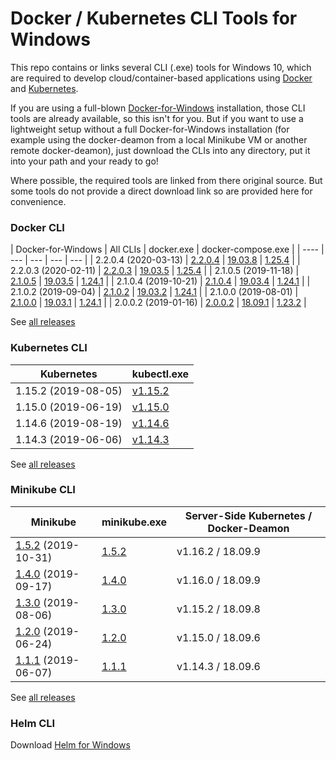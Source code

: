 # Docker / Kubernetes CLI Tools for Windows
This repo contains or links several CLI (.exe) tools for Windows 10, which are required to develop cloud/container-based applications using [Docker](https://www.docker.com/) and [Kubernetes](https://kubernetes.io/).

If you are using a full-blown [Docker-for-Windows](https://hub.docker.com/editions/community/docker-ce-desktop-windows) installation, those CLI tools are already available, so this isn't for you. But if you want to use a lightweight setup without a full Docker-for-Windows installation (for example using the docker-deamon from a local Minikube VM or another remote docker-deamon), just download the CLIs into any directory, put it into your path and your ready to go!

Where possible, the required tools are linked from there original source. But some tools do not provide a direct download link so are provided here for convenience.

### Docker CLI

| Docker-for-Windows | All CLIs | docker.exe | docker-compose.exe |
| ---- | --- | --- | --- | --- |
| 2.2.0.4 (2020-03-13) | [2.2.0.4](https://github.com/purej/docker-windows-cli/raw/master/docker-for-windows-2.2.0.4/docker-cli-2.2.0.4.zip) | [19.03.8](https://github.com/purej/docker-windows-cli/raw/master/docker-for-windows-2.2.0.4/docker.exe) | [1.25.4](https://github.com/docker/compose/releases/tag/1.25.4) |
| 2.2.0.3 (2020-02-11) | [2.2.0.3](https://github.com/purej/docker-windows-cli/raw/master/docker-for-windows-2.2.0.3/docker-cli-2.2.0.3.zip) | [19.03.5](https://github.com/purej/docker-windows-cli/raw/master/docker-for-windows-2.2.0.3/docker.exe) | [1.25.4](https://github.com/docker/compose/releases/tag/1.25.4) |
| 2.1.0.5 (2019-11-18) | [2.1.0.5](https://github.com/purej/docker-windows-cli/raw/master/docker-for-windows-2.1.0.5/docker-cli-2.1.0.5.zip) | [19.03.5](https://github.com/purej/docker-windows-cli/raw/master/docker-for-windows-2.1.0.5/docker.exe) | [1.24.1](https://github.com/docker/compose/releases/tag/1.24.1) |
| 2.1.0.4 (2019-10-21) | [2.1.0.4](https://github.com/purej/docker-windows-cli/raw/master/docker-for-windows-2.1.0.4/docker-cli-2.1.0.4.zip) | [19.03.4](https://github.com/purej/docker-windows-cli/raw/master/docker-for-windows-2.1.0.4/docker.exe) | [1.24.1](https://github.com/docker/compose/releases/tag/1.24.1) |
| 2.1.0.2 (2019-09-04) | [2.1.0.2](https://github.com/purej/docker-windows-cli/raw/master/docker-for-windows-2.1.0.2/docker-cli-2.1.0.2.zip) | [19.03.2](https://github.com/purej/docker-windows-cli/raw/master/docker-for-windows-2.1.0.2/docker.exe) | [1.24.1](https://github.com/docker/compose/releases/tag/1.24.1) |
| 2.1.0.0 (2019-08-01) | [2.1.0.0](https://github.com/purej/docker-windows-cli/raw/master/docker-for-windows-2.1.0.0/docker-cli-2.1.0.0.zip) | [19.03.1](https://github.com/purej/docker-windows-cli/raw/master/docker-for-windows-2.1.0.0/docker.exe) | [1.24.1](https://github.com/docker/compose/releases/tag/1.24.1) |
| 2.0.0.2 (2019-01-16) | [2.0.0.2](https://github.com/purej/docker-windows-cli/raw/master/docker-for-windows-2.0.0.2/docker-cli-2.0.0.2.zip) | [18.09.1](https://github.com/purej/docker-windows-cli/raw/master/docker-for-windows-2.0.0.2/docker.exe) | [1.23.2](https://github.com/docker/compose/releases/tag/1.23.2) |


See [all releases](https://docs.docker.com/docker-for-windows/release-notes/)

### Kubernetes CLI
| Kubernetes | kubectl.exe |
| ---- | --- |
| 1.15.2 (2019-08-05) | [v1.15.2](https://storage.googleapis.com/kubernetes-release/release/v1.15.2/bin/windows/amd64/kubectl.exe) |
| 1.15.0 (2019-06-19) | [v1.15.0](https://storage.googleapis.com/kubernetes-release/release/v1.15.0/bin/windows/amd64/kubectl.exe) |
| 1.14.6 (2019-08-19) | [v1.14.6](https://storage.googleapis.com/kubernetes-release/release/v1.14.6/bin/windows/amd64/kubectl.exe) |
| 1.14.3 (2019-06-06) | [v1.14.3](https://storage.googleapis.com/kubernetes-release/release/v1.14.3/bin/windows/amd64/kubectl.exe) |

See [all releases](https://github.com/kubernetes/kubernetes/releases)

### Minikube CLI
| Minikube | minikube.exe | Server-Side Kubernetes / Docker-Deamon |
| ---- | --- | --- |
| [1.5.2](https://github.com/kubernetes/minikube/releases/tag/v1.5.2) (2019-10-31) | [1.5.2](https://github.com/kubernetes/minikube/releases/download/v1.5.2/minikube-windows-amd64.exe) | v1.16.2 / 18.09.9 |
| [1.4.0](https://github.com/kubernetes/minikube/releases/tag/v1.4.0) (2019-09-17) | [1.4.0](https://github.com/kubernetes/minikube/releases/download/v1.4.0/minikube-windows-amd64.exe) | v1.16.0 / 18.09.9 |
| [1.3.0](https://github.com/kubernetes/minikube/releases/tag/v1.3.0) (2019-08-06) | [1.3.0](https://github.com/kubernetes/minikube/releases/download/v1.3.0/minikube-windows-amd64.exe) | v1.15.2 / 18.09.8 |
| [1.2.0](https://github.com/kubernetes/minikube/releases/tag/v1.2.0) (2019-06-24) | [1.2.0](https://github.com/kubernetes/minikube/releases/download/v1.2.0/minikube-windows-amd64.exe) | v1.15.0 / 18.09.6 |
| [1.1.1](https://github.com/kubernetes/minikube/releases/tag/v1.1.1) (2019-06-07) | [1.1.1](https://github.com/kubernetes/minikube/releases/download/v1.1.1/minikube-windows-amd64.exe) | v1.14.3 / 18.09.6  |

See [all releases](https://github.com/kubernetes/minikube/releases)

### Helm CLI
Download [Helm for Windows](https://github.com/helm/helm/releases)

